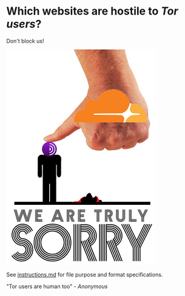 # Which websites are hostile to _Tor users_?

Don't block us!

![](../image/wearetrulysorry.jpg)

See [instructions.md](../instructions.md) for file purpose and format specifications.



"Tor users are human too" - _Anonymous_